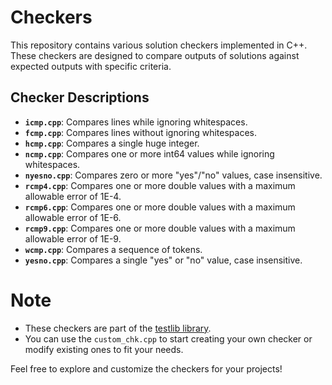# Checkers

This repository contains various solution checkers implemented in C++. These checkers are designed to compare outputs of solutions against expected outputs with specific criteria.

## Checker Descriptions

- **`icmp.cpp`**: Compares lines while ignoring whitespaces.
- **`fcmp.cpp`**: Compares lines without ignoring whitespaces.
- **`hcmp.cpp`**: Compares a single huge integer.
- **`ncmp.cpp`**: Compares one or more int64 values while ignoring whitespaces.
- **`nyesno.cpp`**: Compares zero or more "yes"/"no" values, case insensitive.
- **`rcmp4.cpp`**: Compares one or more double values with a maximum allowable error of 1E-4.
- **`rcmp6.cpp`**: Compares one or more double values with a maximum allowable error of 1E-6.
- **`rcmp9.cpp`**: Compares one or more double values with a maximum allowable error of 1E-9.
- **`wcmp.cpp`**: Compares a sequence of tokens.
- **`yesno.cpp`**: Compares a single "yes" or "no" value, case insensitive.

# Note
- These checkers are part of the [testlib library](https://github.com/MikeMirzayanov/testlib/tree/master/checkers). 
- You can use the `custom_chk.cpp` to start creating your own checker or modify existing ones to fit your needs.

Feel free to explore and customize the checkers for your projects!
